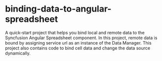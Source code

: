 # binding-data-to-angular-spreadsheet
A quick-start project that helps you bind local and remote data to the Syncfusion Angular Spreadsheet component. In this project, remote data is bound by assigning service url as an instance of the Data Manager. This project also contains code to bind cell data and change the data source dynamically.
